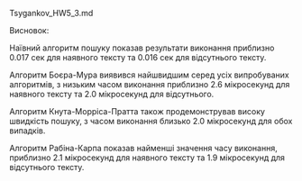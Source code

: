 Tsygankov_HW5_3.md

Висновок:

Наївний алгоритм пошуку показав результати  виконання приблизно 0.017 сек для наявного тексту та 0.016 сек для відсутнього тексту.

Алгоритм Боєра-Мура виявився найшвидшим серед усіх випробуваних алгоритмів, з низьким часом виконання приблизно 2.6 мікросекунд для наявного тексту та 2.0 мікросекунд для відсутнього.

Алгоритм Кнута-Морріса-Пратта також продемонстрував високу швидкість пошуку, з часом виконання близько 2.0 мікросекунд для обох випадків.

Алгоритм Рабіна-Карпа показав найменші значення часу виконання, приблизно 2.1 мікросекунд для наявного тексту та 1.9 мікросекунд для відсутнього тексту.

